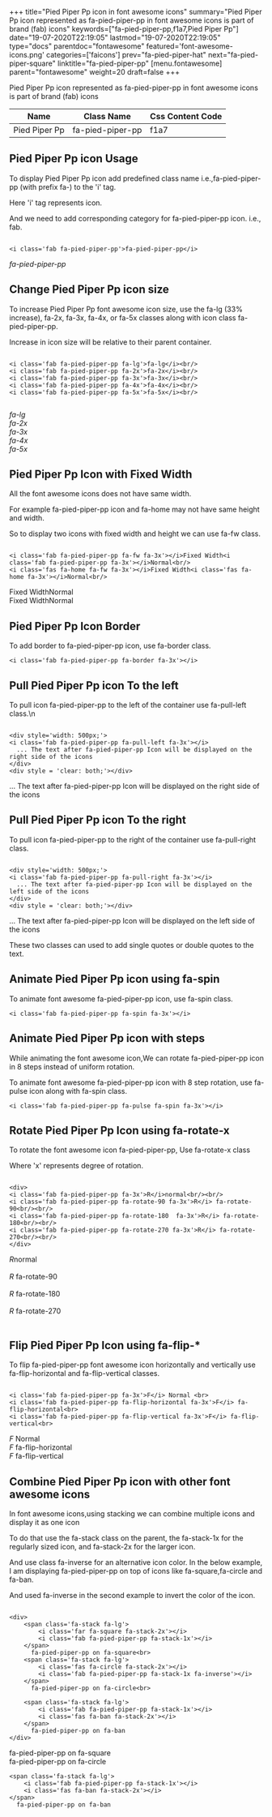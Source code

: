 +++
title="Pied Piper Pp icon in font awesome icons"
summary="Pied Piper Pp icon represented as fa-pied-piper-pp in font awesome icons is part of brand (fab) icons"
keywords=["fa-pied-piper-pp,f1a7,Pied Piper Pp"]
date="19-07-2020T22:19:05"
lastmod="19-07-2020T22:19:05"
type="docs"
parentdoc="fontawesome"
featured='font-awesome-icons.png'
categories=['faicons']
prev="fa-pied-piper-hat"
next="fa-pied-piper-square"
linktitle="fa-pied-piper-pp"
[menu.fontawesome]
parent="fontawesome"
weight=20
draft=false
+++


Pied Piper Pp icon represented as fa-pied-piper-pp in font awesome icons is part of brand (fab) icons

<div class='table-responsive'><table class='table'><thead><tr><th>Name</th><th>Class Name</th><th>Css Content Code</th></tr></thead><tbody><tr><td>Pied Piper Pp</td><td>fa-pied-piper-pp</td><td>f1a7</td></tr></tbody></table></div>



## Pied Piper Pp icon Usage

To display Pied Piper Pp icon add predefined class name i.e.,fa-pied-piper-pp (with prefix fa-) to the 'i' tag.

Here 'i' tag represents icon.

And we need to add corresponding category for fa-pied-piper-pp icon. i.e., fab.


```

<i class='fab fa-pied-piper-pp'>fa-pied-piper-pp</i>
```

<i class='fab fa-pied-piper-pp'>fa-pied-piper-pp</i>




## Change Pied Piper Pp icon size
To increase Pied Piper Pp font awesome icon size, use the fa-lg (33% increase), fa-2x, fa-3x, fa-4x, or fa-5x classes along with icon class fa-pied-piper-pp.

Increase in icon size will be relative to their parent container. 

```

<i class='fab fa-pied-piper-pp fa-lg'>fa-lg</i><br/>
<i class='fab fa-pied-piper-pp fa-2x'>fa-2x</i><br/>
<i class='fab fa-pied-piper-pp fa-3x'>fa-3x</i><br/>
<i class='fab fa-pied-piper-pp fa-4x'>fa-4x</i><br/>
<i class='fab fa-pied-piper-pp fa-5x'>fa-5x</i><br/>
            
```

<i class='fab fa-pied-piper-pp fa-lg'>fa-lg</i><br/>
<i class='fab fa-pied-piper-pp fa-2x'>fa-2x</i><br/>
<i class='fab fa-pied-piper-pp fa-3x'>fa-3x</i><br/>
<i class='fab fa-pied-piper-pp fa-4x'>fa-4x</i><br/>
<i class='fab fa-pied-piper-pp fa-5x'>fa-5x</i><br/>
            



## Pied Piper Pp Icon with Fixed Width 

All the font awesome icons does not have same width.

For example fa-pied-piper-pp icon and fa-home may not have same height and width.

So to display two icons with fixed width and height we can use fa-fw class.


```

<i class='fab fa-pied-piper-pp fa-fw fa-3x'></i>Fixed Width<i class='fab fa-pied-piper-pp fa-3x'></i>Normal<br/>
<i class='fas fa-home fa-fw fa-3x'></i>Fixed Width<i class='fas fa-home fa-3x'></i>Normal<br/>
```

<i class='fab fa-pied-piper-pp fa-fw fa-3x'></i>Fixed Width<i class='fab fa-pied-piper-pp fa-3x'></i>Normal<br/>
<i class='fas fa-home fa-fw fa-3x'></i>Fixed Width<i class='fas fa-home fa-3x'></i>Normal<br/>



## Pied Piper Pp Icon Border 

To add border to fa-pied-piper-pp icon, use fa-border class.


```
<i class='fab fa-pied-piper-pp fa-border fa-3x'></i>

```
<i class='fab fa-pied-piper-pp fa-border fa-3x'></i>





## Pull Pied Piper Pp icon To the left

To pull icon fa-pied-piper-pp to the left of the container use fa-pull-left class.\n

```

<div style='width: 500px;'>
<i class='fab fa-pied-piper-pp fa-pull-left fa-3x'></i>
  ... The text after fa-pied-piper-pp Icon will be displayed on the right side of the icons
</div>
<div style = 'clear: both;'></div>
```

<div style='width: 500px;'>
<i class='fab fa-pied-piper-pp fa-pull-left fa-3x'></i>
  ... The text after fa-pied-piper-pp Icon will be displayed on the right side of the icons
</div>
<div style = 'clear: both;'></div>




## Pull Pied Piper Pp icon To the right
To pull icon fa-pied-piper-pp to the right of the container use fa-pull-right class.

```

<div style='width: 500px;'>
<i class='fab fa-pied-piper-pp fa-pull-right fa-3x'></i>
  ... The text after fa-pied-piper-pp Icon will be displayed on the left side of the icons
</div>
<div style = 'clear: both;'></div>
```

<div style='width: 500px;'>
<i class='fab fa-pied-piper-pp fa-pull-right fa-3x'></i>
  ... The text after fa-pied-piper-pp Icon will be displayed on the left side of the icons
</div>
<div style = 'clear: both;'></div>

These two classes can used to add single quotes or double quotes to the text.


## Animate Pied Piper Pp icon using fa-spin
To animate font awesome fa-pied-piper-pp icon, use fa-spin class.

```
<i class='fab fa-pied-piper-pp fa-spin fa-3x'></i>
```
<i class='fab fa-pied-piper-pp fa-spin fa-3x'></i>




## Animate Pied Piper Pp icon with steps
While animating the font awesome icon,We can rotate fa-pied-piper-pp icon in 8 steps instead of uniform rotation.

To animate font awesome fa-pied-piper-pp icon with 8 step rotation, use fa-pulse icon along with fa-spin class.


```
<i class='fab fa-pied-piper-pp fa-pulse fa-spin fa-3x'></i>

```
<i class='fab fa-pied-piper-pp fa-pulse fa-spin fa-3x'></i>





## Rotate Pied Piper Pp Icon using fa-rotate-x
To rotate the font awesome icon fa-pied-piper-pp, Use fa-rotate-x class

Where 'x' represents degree of rotation.


```

<div>
<i class='fab fa-pied-piper-pp fa-3x'>R</i>normal<br/><br/>
<i class='fab fa-pied-piper-pp fa-rotate-90 fa-3x'>R</i> fa-rotate-90<br/><br/> 
<i class='fab fa-pied-piper-pp fa-rotate-180  fa-3x'>R</i> fa-rotate-180<br/><br/> 
<i class='fab fa-pied-piper-pp fa-rotate-270 fa-3x'>R</i> fa-rotate-270<br/><br/>
</div>
```

<div>
<i class='fab fa-pied-piper-pp fa-3x'>R</i>normal<br/><br/>
<i class='fab fa-pied-piper-pp fa-rotate-90 fa-3x'>R</i> fa-rotate-90<br/><br/> 
<i class='fab fa-pied-piper-pp fa-rotate-180  fa-3x'>R</i> fa-rotate-180<br/><br/> 
<i class='fab fa-pied-piper-pp fa-rotate-270 fa-3x'>R</i> fa-rotate-270<br/><br/>
</div>




## Flip Pied Piper Pp Icon using fa-flip-*
To flip fa-pied-piper-pp font awesome icon horizontally and vertically use fa-flip-horizontal and fa-flip-vertical classes. 

```

<i class='fab fa-pied-piper-pp fa-3x'>F</i> Normal <br>
<i class='fab fa-pied-piper-pp fa-flip-horizontal fa-3x'>F</i> fa-flip-horizontal<br>
<i class='fab fa-pied-piper-pp fa-flip-vertical fa-3x'>F</i> fa-flip-vertical<br>
```

<i class='fab fa-pied-piper-pp fa-3x'>F</i> Normal <br>
<i class='fab fa-pied-piper-pp fa-flip-horizontal fa-3x'>F</i> fa-flip-horizontal<br>
<i class='fab fa-pied-piper-pp fa-flip-vertical fa-3x'>F</i> fa-flip-vertical<br>




## Combine Pied Piper Pp icon with other font awesome icons
In font awesome icons,using stacking we can combine multiple icons and display it as one icon 

To do that use the fa-stack class on the parent, the fa-stack-1x for the regularly sized icon, and fa-stack-2x for the larger icon.

And use class fa-inverse for an alternative icon color. 
In the below example, I am displaying fa-pied-piper-pp on top of icons like fa-square,fa-circle and fa-ban.

And used fa-inverse in the second example to invert the color of the icon.

```

<div>
    <span class='fa-stack fa-lg'>
        <i class='far fa-square fa-stack-2x'></i>
        <i class='fab fa-pied-piper-pp fa-stack-1x'></i>
    </span>
      fa-pied-piper-pp on fa-square<br>
    <span class='fa-stack fa-lg'>
        <i class='fas fa-circle fa-stack-2x'></i>
        <i class='fab fa-pied-piper-pp fa-stack-1x fa-inverse'></i>
    </span>
      fa-pied-piper-pp on fa-circle<br>

    <span class='fa-stack fa-lg'>
        <i class='fab fa-pied-piper-pp fa-stack-1x'></i>
        <i class='fas fa-ban fa-stack-2x'></i>
    </span>
      fa-pied-piper-pp on fa-ban
</div>
```

<div>
    <span class='fa-stack fa-lg'>
        <i class='far fa-square fa-stack-2x'></i>
        <i class='fab fa-pied-piper-pp fa-stack-1x'></i>
    </span>
      fa-pied-piper-pp on fa-square<br>
    <span class='fa-stack fa-lg'>
        <i class='fas fa-circle fa-stack-2x'></i>
        <i class='fab fa-pied-piper-pp fa-stack-1x fa-inverse'></i>
    </span>
      fa-pied-piper-pp on fa-circle<br>

    <span class='fa-stack fa-lg'>
        <i class='fab fa-pied-piper-pp fa-stack-1x'></i>
        <i class='fas fa-ban fa-stack-2x'></i>
    </span>
      fa-pied-piper-pp on fa-ban
</div>






